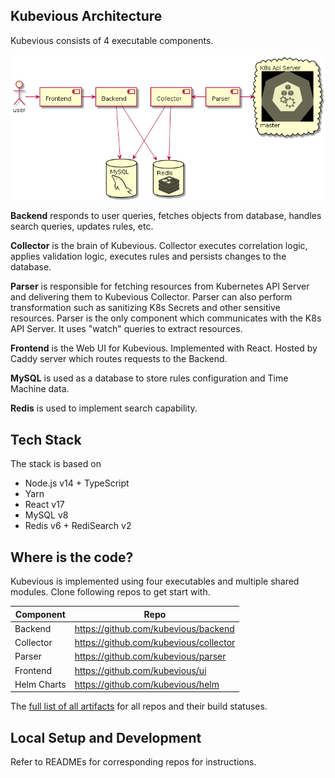## Kubevious Architecture

Kubevious consists of 4 executable components. 

![Kubevious High-Level Architecture](https://github.com/kubevious/kubevious/blob/master/diagrams/high-level-architecture.png?raw=true)

**Backend** responds to user queries, fetches objects from database, handles search queries, updates rules, etc.

**Collector** is the brain of Kubevious. Collector executes correlation logic, applies validation logic, executes rules and persists changes to the database.

**Parser** is responsible for fetching resources from Kubernetes API Server and delivering them to Kubevious Collector. Parser can also perform transformation such as sanitizing K8s Secrets and other sensitive resources. Parser is the only component which communicates with the K8s API Server. It uses "watch" queries to extract resources. 

**Frontend** is the Web UI for Kubevious. Implemented with React. Hosted by Caddy server which routes requests to the Backend.

**MySQL** is used as a database to store rules configuration and Time Machine data.

**Redis** is used to implement search capability.

## Tech Stack
The stack is based on
- Node.js v14 + TypeScript
- Yarn
- React v17
- MySQL v8
- Redis v6 + RediSearch v2

## Where is the code? 

Kubevious is implemented using four executables and multiple shared modules. Clone following repos to get start with.

| Component   | Repo                                   |
| ----------- | -------------------------------------- |
| Backend     | https://github.com/kubevious/backend   |
| Collector   | https://github.com/kubevious/collector |
| Parser      | https://github.com/kubevious/parser    |
| Frontend    | https://github.com/kubevious/ui        |
| Helm Charts | https://github.com/kubevious/helm      |

The [full list of all artifacts](ARTIFACTS.md) for all repos and their build statuses.

## Local Setup and Development 
Refer to READMEs for corresponding repos for instructions. 
